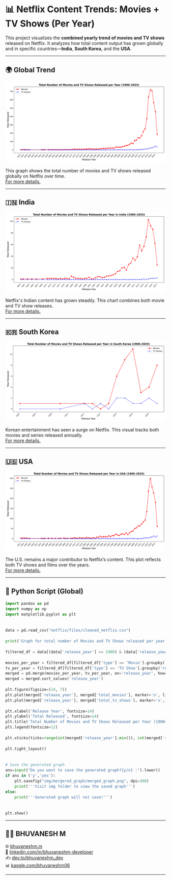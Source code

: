 # 📊 Netflix Content Trends: Movies + TV Shows (Per Year)

This project visualizes the **combined yearly trend of movies and TV shows** released on Netflix. It analyzes how total content output has grown globally and in specific countries—**India**, **South Korea**, and the **USA**.

---

## 🌍 Global Trend

![Merged Graph - Worldwide](https://raw.githubusercontent.com/bhuvanesh-m-dev/ds-intern-unified-mentor/refs/heads/main/netflix/img/mergered_graph/merged_graph.png)

This graph shows the total number of movies and TV shows released globally on Netflix over time.   
[For more details.](https://github.com/bhuvanesh-m-dev/ds-intern-unified-mentor/tree/main/netflix/mergered_graph)

---

## 🇮🇳 India

![Merged Graph - India](https://raw.githubusercontent.com/bhuvanesh-m-dev/ds-intern-unified-mentor/refs/heads/main/netflix/img/mergered_graph/India/India.png)

Netflix's Indian content has grown steadily. This chart combines both movie and TV show releases.   
[For more details.](https://github.com/bhuvanesh-m-dev/ds-intern-unified-mentor/tree/main/netflix/mergered_graph/India)

---

## 🇰🇷 South Korea

![Merged Graph - South Korea](https://raw.githubusercontent.com/bhuvanesh-m-dev/ds-intern-unified-mentor/refs/heads/main/netflix/img/mergered_graph/South_Korea/South_Korea.png)

Korean entertainment has seen a surge on Netflix. This visual tracks both movies and series released annually.   
[For more details.](https://github.com/bhuvanesh-m-dev/ds-intern-unified-mentor/tree/main/netflix/mergered_graph/South_Korea)

---

## 🇺🇸 USA

![Merged Graph - USA](https://raw.githubusercontent.com/bhuvanesh-m-dev/ds-intern-unified-mentor/refs/heads/main/netflix/img/mergered_graph/USA/USA.png)

The U.S. remains a major contributor to Netflix’s content. This plot reflects both TV shows and films over the years.   
[For more details.](https://github.com/bhuvanesh-m-dev/ds-intern-unified-mentor/tree/main/netflix/mergered_graph/USA)

---

## 🐍 Python Script (Global)

```python
import pandas as pd
import numpy as np
import matplotlib.pyplot as plt


data = pd.read_csv("netflix/files/cleaned_netflix.csv")

print('Graph for total number of Movies and TV Shows released per year in Netflix OTT')

filtered_df = data[(data['release_year'] >= 1900) & (data['release_year'] <= 2025)]

movies_per_year = filtered_df[filtered_df['type'] == 'Movie'].groupby('release_year').size().reset_index(name='total_movies')
tv_per_year = filtered_df[filtered_df['type'] == 'TV Show'].groupby('release_year').size().reset_index(name='total_tv_shows')
merged = pd.merge(movies_per_year, tv_per_year, on='release_year', how='outer').fillna(0)
merged = merged.sort_values('release_year')

plt.figure(figsize=(14, 7))
plt.plot(merged['release_year'], merged['total_movies'], marker='o', linestyle='-', color='r', label='Movies')
plt.plot(merged['release_year'], merged['total_tv_shows'], marker='x', linestyle='--', color='b', label='TV Shows')

plt.xlabel('Release Year', fontsize=14)
plt.ylabel('Total Released', fontsize=14)
plt.title('Total Number of Movies and TV Shows Released per Year (1900–2025)', fontsize=16, fontweight='bold')
plt.legend(fontsize=12)

plt.xticks(ticks=range(int(merged['release_year'].min()), int(merged['release_year'].max())+1, 2), rotation=45, ha='right')

plt.tight_layout()


# Save the generated graph 
ans=input("Do you want to save the generated graph?{y/n} :").lower()
if ans in ('y','yes'):
    plt.savefig("img/mergered_graph/merged_graph.png", dpi=300)
    print('''Visit img folder to view the saved graph''')
else:
    print('''Generated graph will not save!''')


plt.show()
```

---

## 🙋‍♂️ BHUVANESH M 

🌐 [bhuvaneshm.in](https://bhuvaneshm.in)   
🔗 [linkedin.com/in/bhuvaneshm-developer](https://www.linkedin.com/in/bhuvaneshm-developer)   
✍️ [dev.to/bhuvaneshm\_dev](https://dev.to/bhuvaneshm_dev)   
📊 [kaggle.com/bhuvaneshm06](https://www.kaggle.com/bhuvaneshm06)   

---

